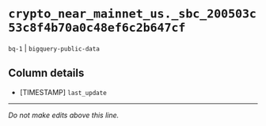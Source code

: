 # `crypto_near_mainnet_us._sbc_200503c53c8f4b70a0c48ef6c2b647cf`
`bq-1` | `bigquery-public-data`

## Column details
* [TIMESTAMP] `last_update`

-------------------------------------------------------------------------------
*Do not make edits above this line.*
